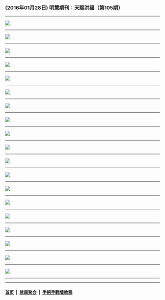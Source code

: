 ### (2016年01月28日) 明慧期刊：天赐洪福（第105期）

---

<img src="http://qikan.minghui.org/mhqkpage/qikanimage/2016/01/27/tchf-105-2in1-read-online1.png"/><hr/>
<img src="http://qikan.minghui.org/mhqkpage/qikanimage/2016/01/27/tchf-105-2in1-read-online2.png"/><hr/>
<img src="http://qikan.minghui.org/mhqkpage/qikanimage/2016/01/27/tchf-105-2in1-read-online3.png"/><hr/>
<img src="http://qikan.minghui.org/mhqkpage/qikanimage/2016/01/27/tchf-105-2in1-read-online4.png"/><hr/>
<img src="http://qikan.minghui.org/mhqkpage/qikanimage/2016/01/27/tchf-105-2in1-read-online5.png"/><hr/>
<img src="http://qikan.minghui.org/mhqkpage/qikanimage/2016/01/27/tchf-105-2in1-read-online6.png"/><hr/>
<img src="http://qikan.minghui.org/mhqkpage/qikanimage/2016/01/27/tchf-105-2in1-read-online7.png"/><hr/>
<img src="http://qikan.minghui.org/mhqkpage/qikanimage/2016/01/27/tchf-105-2in1-read-online8.png"/><hr/>
<img src="http://qikan.minghui.org/mhqkpage/qikanimage/2016/01/27/tchf-105-2in1-read-online9.png"/><hr/>
<img src="http://qikan.minghui.org/mhqkpage/qikanimage/2016/01/27/tchf-105-2in1-read-online10.png"/><hr/>
<img src="http://qikan.minghui.org/mhqkpage/qikanimage/2016/01/27/tchf-105-2in1-read-online11.png"/><hr/>
<img src="http://qikan.minghui.org/mhqkpage/qikanimage/2016/01/27/tchf-105-2in1-read-online12.png"/><hr/>
<img src="http://qikan.minghui.org/mhqkpage/qikanimage/2016/01/27/tchf-105-2in1-read-online13.png"/><hr/>
<img src="http://qikan.minghui.org/mhqkpage/qikanimage/2016/01/27/tchf-105-2in1-read-online14.png"/><hr/>
<img src="http://qikan.minghui.org/mhqkpage/qikanimage/2016/01/27/tchf-105-2in1-read-online15.png"/><hr/>
<img src="http://qikan.minghui.org/mhqkpage/qikanimage/2016/01/27/tchf-105-2in1-read-online16.png"/><hr/>
<img src="http://qikan.minghui.org/mhqkpage/qikanimage/2016/01/27/tchf-105-2in1-read-online17.png"/><hr/>
<img src="http://qikan.minghui.org/mhqkpage/qikanimage/2016/01/27/tchf-105-2in1-read-online18.png"/><hr/>
<img src="http://qikan.minghui.org/mhqkpage/qikanimage/2016/01/27/tchf-105-2in1-read-online19.png"/><hr/>


---

#### [首页](../../../..) &nbsp;|&nbsp; [禁闻聚合](https://github.com/gfw-breaker/banned-news) &nbsp;|&nbsp; [手把手翻墙教程](https://github.com/gfw-breaker/guides) 
